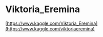 # Viktoria_Eremina
[https://www.kaggle.com/Viktoria_Eremina](https://www.kaggle.com/viktoriaeremina)
